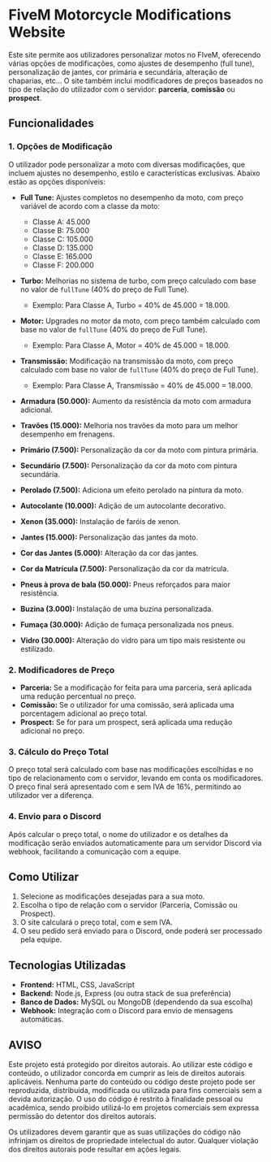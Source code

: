 # FiveM Motorcycle Modifications Website

Este site permite aos utilizadores personalizar motos no FIveM, oferecendo várias opções de modificações, como ajustes de desempenho (full tune), personalização de jantes, cor primária e secundária, alteração de chaparias, etc... O site também inclui modificadores de preços baseados no tipo de relação do utilizador com o servidor: **parceria**, **comissão** ou **prospect**.

## Funcionalidades

### 1. **Opções de Modificação**
O utilizador pode personalizar a moto com diversas modificações, que incluem ajustes no desempenho, estilo e características exclusivas. Abaixo estão as opções disponíveis:

- **Full Tune:** Ajustes completos no desempenho da moto, com preço variável de acordo com a classe da moto:
  - Classe A: 45.000
  - Classe B: 75.000
  - Classe C: 105.000
  - Classe D: 135.000
  - Classe E: 165.000
  - Classe F: 200.000

- **Turbo:** Melhorias no sistema de turbo, com preço calculado com base no valor de `fullTune` (40% do preço de Full Tune).
  - Exemplo: Para Classe A, Turbo = 40% de 45.000 = 18.000.

- **Motor:** Upgrades no motor da moto, com preço também calculado com base no valor de `fullTune` (40% do preço de Full Tune).
  - Exemplo: Para Classe A, Motor = 40% de 45.000 = 18.000.

- **Transmissão:** Modificação na transmissão da moto, com preço calculado com base no valor de `fullTune` (40% do preço de Full Tune).
  - Exemplo: Para Classe A, Transmissão = 40% de 45.000 = 18.000.

- **Armadura (50.000):** Aumento da resistência da moto com armadura adicional.

- **Travões (15.000):** Melhoria nos travões da moto para um melhor desempenho em frenagens.

- **Primário (7.500):** Personalização da cor da moto com pintura primária.

- **Secundário (7.500):** Personalização da cor da moto com pintura secundária.

- **Perolado (7.500):** Adiciona um efeito perolado na pintura da moto.

- **Autocolante (10.000):** Adição de um autocolante decorativo.

- **Xenon (35.000):** Instalação de faróis de xenon.

- **Jantes (15.000):** Personalização das jantes da moto.

- **Cor das Jantes (5.000):** Alteração da cor das jantes.

- **Cor da Matrícula (7.500):** Personalização da cor da matrícula.

- **Pneus à prova de bala (50.000):** Pneus reforçados para maior resistência.

- **Buzina (3.000):** Instalação de uma buzina personalizada.

- **Fumaça (30.000):** Adição de fumaça personalizada nos pneus.

- **Vidro (30.000):** Alteração do vidro para um tipo mais resistente ou estilizado.

### 2. **Modificadores de Preço**
- **Parceria:** Se a modificação for feita para uma parceria, será aplicada uma redução percentual no preço.
- **Comissão:** Se o utilizador for uma comissão, será aplicada uma porcentagem adicional ao preço total.
- **Prospect:** Se for para um prospect, será aplicada uma redução adicional no preço.

### 3. **Cálculo do Preço Total**
O preço total será calculado com base nas modificações escolhidas e no tipo de relacionamento com o servidor, levando em conta os modificadores. O preço final será apresentado com e sem IVA de 16%, permitindo ao utilizador ver a diferença.

### 4. **Envio para o Discord**
Após calcular o preço total, o nome do utilizador e os detalhes da modificação serão enviados automaticamente para um servidor Discord via webhook, facilitando a comunicação com a equipe.

## Como Utilizar

1. Selecione as modificações desejadas para a sua moto.
2. Escolha o tipo de relação com o servidor (Parceria, Comissão ou Prospect).
3. O site calculará o preço total, com e sem IVA.
4. O seu pedido será enviado para o Discord, onde poderá ser processado pela equipe.

## Tecnologias Utilizadas
- **Frontend:** HTML, CSS, JavaScript
- **Backend:** Node.js, Express (ou outra stack de sua preferência)
- **Banco de Dados:** MySQL ou MongoDB (dependendo da sua escolha)
- **Webhook:** Integração com o Discord para envio de mensagens automáticas.

## AVISO

Este projeto está protegido por direitos autorais. Ao utilizar este código e conteúdo, o utilizador concorda em cumprir as leis de direitos autorais aplicáveis. Nenhuma parte do conteúdo ou código deste projeto pode ser reproduzida, distribuída, modificada ou utilizada para fins comerciais sem a devida autorização. O uso do código é restrito à finalidade pessoal ou acadêmica, sendo proibido utilizá-lo em projetos comerciais sem expressa permissão do detentor dos direitos autorais. 

Os utilizadores devem garantir que as suas utilizações do código não infrinjam os direitos de propriedade intelectual do autor. Qualquer violação dos direitos autorais pode resultar em ações legais.
